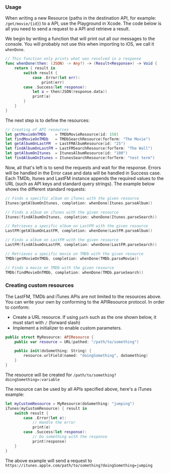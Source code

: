 ### Usage

When writing a new Resource (paths in the destination API, for example: ``/get/movie/{id}``) to a API, use the Playground in Xcode. The code below is all you need
to send a request to a API and retrieve a result.

We begin by writing a function that will print out all our messages to the console. You will probably not use
this when importing to iOS, we call it `whenDone`.

```swift
// This function only prints what was resolved in a response
func whenDone(then: (JSON) -> Any?) -> (Result<Response>) -> Void {
    return { result in
        switch result {
            case .Error(let err):
                print(err)
        case .Success(let response):
            let a = then(JSON(response.data))
            print(a)
        }
    }
}
```

The next step is to define the resources:

```swift
// Creating of API resources
let getMovieOnTMDb    = TMDbMovieResource(id: 150)
let findMovieOnTMDb   = TMDbSearchResource(forTerm: "The Movie")
let getAlbumOnLastFM  = LastFMAlbumResource(id: "25")
let findAlbumOnLastFM = LastFMSearchResource(forTerm: "The Wall")
let getAlbumOnItunes  = ItunesAlbumResource(id: "100")
let findAlbumOnItunes = ItunesSearchResource(forTerm: "test term")
```

Now, all that's left is to send the requests and wait for the response. Errors will be handled in the Error case
and data will be handled in Success case. Each TMDb, Itunes and LastFM instance appends the required values to the URL (such as API keys and standard query strings). The example below shows the different standard requests:
```swift
// Finds a specific album on iTunes with the given resource
Itunes(getAlbumOnItunes, completion: whenDone(Itunes.parseAlbum))

// Finds a album on iTunes with the given resource
Itunes(findAlbumOnItunes, completion: whenDone(Itunes.parseSearch))

// Retrieves a specific album on LastFM with the given resource
LastFM(getAlbumOnLastFM, completion: whenDone(LastFM.parseAlbum))

// Finds a album on LastFM with the given resource
LastFM(findAlbumOnLastFM, completion: whenDone(LastFM.parseSearch))

// Retrieves a specific movie on TMDb with the given resource
TMDb(getMovieOnTMDb, completion: whenDone(TMDb.parseMovie))

// Finds a movie on TMDb with the given resource
TMDb(findMovieOnTMDb, completion: whenDone(TMDb.parseSearch))
```

### Creating custom resources
The LastFM, TMDb and iTunes APIs are not limited to the resources above. You can write your own by conforming to the APIResource protocol. In order to conform: 

* Create a URL resource. If using `path` such as the one shown below, it must start with `/` (forward slash)
* Implement a initializer to enable custom parameters.
```swift
public struct MyResource: APIResource {
    public var resource = URL(pathed: "/path/to/something")

    public init(doSomething: String) {
        resource.urlField(named: "doingSomething", doSomething)
    }
}
```
The resource will be created for `/path/to/something?doingSomething=:variable`

The resource can be used by all APIs specified above, here's a iTunes example:
```swift
let myCustomResource = MyResource(doSomething: "jumping")
iTunes(myCustomResource) { result in
    switch result {
        case .Error(let e):
            // Handle the error
            print(e)
        case .Success(let response):
            // Do something with the response
            print(response)
    }
}
```

The above example will send a request to `https://itunes.apple.com/path/to/something?doingSomething=jumping`
